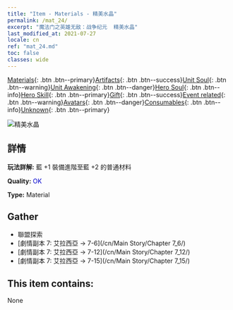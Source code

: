 ```yaml
---
title: "Item - Materials - 精美水晶"
permalink: /mat_24/
excerpt: "魔法门之英雄无敌：战争纪元  精美水晶"
last_modified_at: 2021-07-27
locale: cn
ref: "mat_24.md"
toc: false
classes: wide
---
```

 [Materials](/ItemsCN/){: .btn .btn--primary}[Artifacts](/ItemsCN/Artifacts/){: .btn .btn--success}[Unit Soul](/ItemsCN/UnitSoul/){: .btn .btn--warning}[Unit Awakening](/ItemsCN/UnitAwakening/){: .btn .btn--danger}[Hero Soul](/ItemsCN/HeroSoul/){: .btn .btn--info}[Hero Skill](/ItemsCN/HeroSkill/){: .btn .btn--primary}[Gift](/ItemsCN/Gift/){: .btn .btn--success}[Event related](/ItemsCN/Events/){: .btn .btn--warning}[Avatars](/ItemsCN/Avatars/){: .btn .btn--danger}[Consumables](/ItemsCN/Consumables/){: .btn .btn--info}[Unknown](/ItemsCN/Unknown/){: .btn .btn--primary}

 ![精美水晶](/images/t/i_cailiao_shuijing1.png)

## 詳情
 **玩法詳解:** 藍 +1 裝備進階至藍 +2 的普通材料

 **Quality:** <span style="color: #0000CD">OK</span>

 **Type:** Material

## Gather

*    聯盟探索 
*    [劇情副本 7: 艾拉西亞 -> 7-6](/cn/Main Story/Chapter 7_6/) 
*    [劇情副本 7: 艾拉西亞 -> 7-12](/cn/Main Story/Chapter 7_12/) 
*    [劇情副本 7: 艾拉西亞 -> 7-15](/cn/Main Story/Chapter 7_15/) 

## This item contains:

  None

